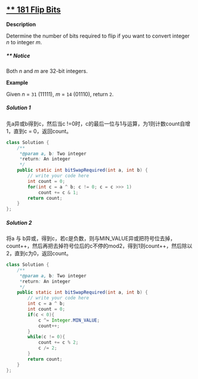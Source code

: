 ## [** 181 Flip Bits](http://www.lintcode.com/en/problem/flip-bits/)

**Description**

Determine the number of bits required to flip if you want to convert integer *n* to integer *m*.

##### ** Notice

Both *n* and *m* are 32-bit integers.

**Example**

Given *n* = `31` (11111), *m* = `14` (01110), return `2`.

##### Solution 1

先a异或b得到c，然后当c !=0时，c的最后一位与1与运算，为1则计数count自增1，直到c = 0，返回count。

```java
class Solution {
    /**
     *@param a, b: Two integer
     *return: An integer
     */
    public static int bitSwapRequired(int a, int b) {
        // write your code here
        int count = 0;
        for(int c = a ^ b; c != 0; c = c >>> 1)
            count += c & 1;
        return count;
    }
};
```

##### Solution 2

将a 与 b异或，得到c，若c是负数，则与MIN_VALUE异或把符号位去掉，count++，然后再把去掉符号位后的c不停的mod2，得到1则count++，然后除以2，直到c为0，返回count。

```java
class Solution {
    /**
     *@param a, b: Two integer
     *return: An integer
     */
    public static int bitSwapRequired(int a, int b) {
        // write your code here
        int c = a ^ b;
        int count = 0;
        if(c < 0){
            c ^= Integer.MIN_VALUE;
            count++;
        }
        while(c != 0){
            count += c % 2;
            c /= 2;
        }
        return count;
    }
};
```

